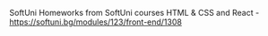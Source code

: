 SoftUni Homeworks from SoftUni courses HTML & CSS and React - https://softuni.bg/modules/123/front-end/1308


